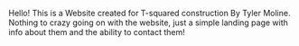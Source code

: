 Hello! This is a Website created for T-squared construction By Tyler Moline. Nothing to crazy going on with the website, just a simple landing page with info about them and the ability to contact them!
